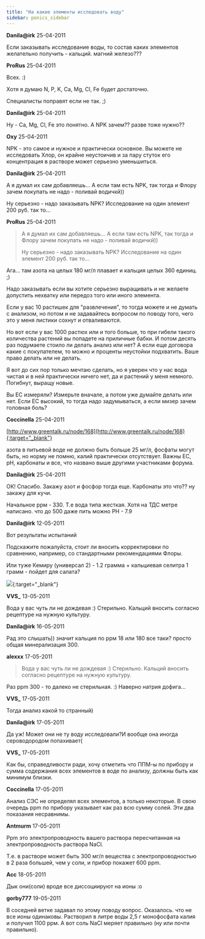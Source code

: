 ```yaml
---
title: "На какие элементы исследовать воду"
sidebar: ponics_sidebar
---
```


**Danila@irk** 25-04-2011

Если заказывать исследование воды, то состав каких элементов желательно получить - кальций. магний железо???


**ProRus** 25-04-2011

Всех. :)

Хотя я думаю N, P, K, Ca, Mg, Cl, Fe будет достаточно. 

Специалисты поправят если не так. ;)


**Danila@irk** 25-04-2011

Ну - Ca, Mg, Cl, Fe это понятно. А NPK зачем?? разве тоже нужно??


**Oxy** 25-04-2011

NPK - это самое и нужное и практически основное. Вы можете не исследовать Хлор, он крайне неустоичив и за пару стуток его концентрация в растворе может серьезно уменьшиться. 


**Danila@irk** 25-04-2011

А я думал их сам добавляешь... А если там есть NPK, так тогда и Флору зачем покупать не надо - поливай водичкй))

Ну серьезно - надо заказывать NPK? Исследование на один элемент 200 руб. так то... 


**ProRus** 25-04-2011

> А я думал их сам добавляешь... А если там есть NPK, так тогда и Флору зачем покупать не надо - поливай водичкй))
> 
> Ну серьезно - надо заказывать NPK? Исследование на один элемент 200 руб. так то...

Ага... там азота на целых 180 мг/л плавает и кальция целых 360 единиц. ;)

Надо заказывать если вы хотите серьезно выращивать и не желаете допустить нехватку или передоз того или иного элемента.

Если у вас 10 растишек для "развлечения", то тогда можете и не думать с анализом, но потом и не задавайтесь вопросом по поводу того, чего это у меня листики сохнут и отваливаются. 

Но вот если у вас 1000 растюх или и того больше, то при гибели такого количества растений вы попадете на приличные бабки. И потом десять раз подумаете стоило ли делать анализ или нет? А если еще договора какие с покупателем, то можно и проценты неустойки подхватить. Ваше право делать или не делать. 

Я вот до сих пор только мечтаю сделать, но я уверен что у нас вода чистая и в ней практически ничего нет, да и растений у меня немного. Погибнут, выращу новые.

Вы EC измеряли? Измерьте вначале, а потом уже думайте делать или нет. Если EC высокий, то тогда надо задумываться, а если мизер зачем головная боль?


**Coccinella** 25-04-2011

[http://www.greentalk.ru/node/168](http://www.greentalk.ru/node/168){:target="_blank"}

азота в питьевой воде не должно быть больше 25 мг/л, фосфаты могут быть, но норму не помню, калий практически отсутствует. Важны ЕС, рН, карбонаты и все, что названо выше другими участниками форума.


**Danila@irk** 25-04-2011

ОК! Спасибо. Закажу азот и фосфор тогда еще. Карбонаты это что?? ну закажу для кучи.

Начальное ррм - 330. Т.е вода типа жесткая. Хотя на ТДС метре написано. что до 500 даже пить можно РН - 7.9


**Danila@irk** 12-05-2011

Вот результаты испытаний

Подскажите пожалуйста, стоит ли вносить корректировки по сравнению, например, со стандартными рекомендациями Флоры. 

Или туже Кемиру (универсал 2) - 1.2 грамма + кальциевая селитра 1 грамм - пойдет для салата?

[![](/attachimages/6877_130520112068.jpg)](https://t.me/ponics_ru_files/5303){:target="_blank"}

**VVS_** 13-05-2011

Вода у вас чуть ли не дождевая :) Стерильно. Кальций вносить согласно рецептуре на нужную культуру.


**Danila@irk** 16-05-2011

Рад это слышать)) значит кальция по ррм 18 или 180 все таки? просто общая минерализация 300.


**alexxx** 17-05-2011

> Вода у вас чуть ли не дождевая :) Стерильно. Кальций вносить согласно рецептуре на нужную культуру.

 Раз ppm 300 - то далеко не стерильная. :) Наверно натрия дофига...


**VVS_** 17-05-2011

Тогда анализ какой то странный)


**Danila@irk** 17-05-2011

Да уж! Может они не ту воду исследовали?И вообще она иногда сероводородом попахивает(


**VVS_** 17-05-2011

Как бы, справедливости ради, хочу отметить что ППМ-ы по прибору и сумма содержания всех элементов в воде по анализу, должны быть как минимум близки.


**Coccinella** 17-05-2011

Анализ СЭС не определял всех элементов, а только некоторые. В свою очередь ppm по прибору указывает как раз всю сумму солей. Эти два показания несравнимы.


**Antmurm** 17-05-2011

Ppm это электропроводность вашего раствора пересчитанная на электропроводность раствора NaCl.

Т.е. в растворе может быть 300 мг/л вещества с электропроводностью в 2 раза большей, чем у соли, и прибор покажет 600 ppm.


**Acc** 18-05-2011

Дык они(соли) вроде все диссоциируют на ионы :o


**gorby777** 19-05-2011

В соседней ветке задавал по этому поводу вопрос. Оказалось. что не все ионы одинаковы. Растворил в литре воды 2,5 г монофосфата калия и получил 1100 ррм. А вот соль NaCl меряет правильно (ну или почти правильно).


